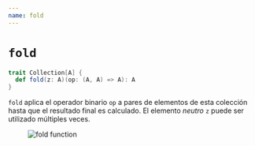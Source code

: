 ```yaml
---
name: fold
---
```


# `fold`

~~~ scala
trait Collection[A] {
  def fold(z: A)(op: (A, A) => A): A
}
~~~

`fold` aplica el operador binario `op` a pares de elementos de esta colección hasta que el resultado final es calculado.
El elemento _neutro_ `z` puede ser utilizado múltiples veces.

<figure class="diagram">
  <img src="../images/fold.svg" alt="fold function">
  <!-- <figcaption class="diagram-desc"></figcaption> -->
</figure>

